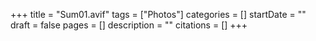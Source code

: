 +++
title = "Sum01.avif"
tags = ["Photos"]
categories = []
startDate = ""
draft = false
pages = []
description = ""
citations = []
+++
